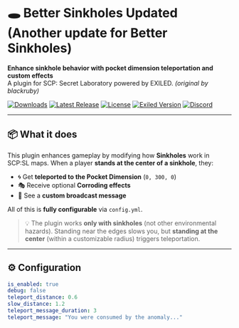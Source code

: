 # 🕳️ Better Sinkholes Updated (Another update for Better Sinkholes)

**Enhance sinkhole behavior with pocket dimension teleportation and custom effects**  
A plugin for SCP: Secret Laboratory powered by EXILED. *(original by blackruby)*

[![Downloads](https://img.shields.io/github/downloads/Konoaru384/Better-SinkHole-UPDATED/total?color=blue&label=Downloads)](https://github.com/Konoaru384/Better-SinkHole-UPDATED/releases)
[![Latest Release](https://img.shields.io/github/v/release/Konoaru384/Better-SinkHole-UPDATED?label=Latest%20Release)](https://github.com/Konoaru384/Better-SinkHole-UPDATED/releases)
[![License](https://img.shields.io/github/license/Konoaru384/Better-SinkHole-UPDATED?color=green)](./LICENSE)
[![Exiled Version](https://img.shields.io/badge/Exiled-9.6+-informational)](https://github.com/Exiled-Team/EXILED)
[![Discord](https://img.shields.io/discord/729906333294460998?label=Exiled%20Community&logo=discord&color=7289DA)](https://discord.com/invite/PyUkWTg)

---

## 📦 What it does

This plugin enhances gameplay by modifying how **Sinkholes** work in SCP:SL maps. When a player **stands at the center of a sinkhole**, they:

- 🌀 Get **teleported to the Pocket Dimension** (`0, 300, 0`)
- 🎭 Receive optional **Corroding effects**
- 📢 See a **custom broadcast message**

All of this is **fully configurable** via `config.yml`.

> 💡 The plugin works **only with sinkholes** (not other environmental hazards). Standing near the edges slows you, but **standing at the center** (within a customizable radius) triggers teleportation.

---

## ⚙️ Configuration

```yaml
is_enabled: true
debug: false
teleport_distance: 0.6
slow_distance: 1.2
teleport_message_duration: 3
teleport_message: "You were consumed by the anomaly..."
